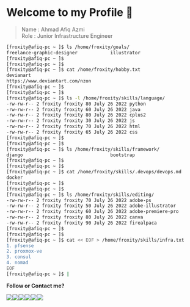 # Welcome to my Profile 👋

> Name : Ahmad Afiq Azmi  
> Role : Junior Infrastructure Engineer

```bash
[froxity@afiq-pc ~ ]$ ls /home/froxity/goals/
freelance-graphic-designer            illustrator                           network-engineer
[froxity@afiq-pc ~ ]$ 
[froxity@afiq-pc ~ ]$ 
[froxity@afiq-pc ~ ]$ cat /home/froxity/hobby.txt
devianart
https://www.deviantart.com/nzon
[froxity@afiq-pc ~ ]$
[froxity@afiq-pc ~ ]$
[froxity@afiq-pc ~ ]$ ls -l /home/froxity/skills/language/
-rw-rw-r-- 2 froxity froxity 80 July 26 2022 python
-rw-rw-r-- 2 froxity froxity 60 July 26 2022 java
-rw-rw-r-- 2 froxity froxity 80 July 26 2022 cplus2
-rw-rw-r-- 2 froxity froxity 30 July 26 2022 js
-rw-rw-r-- 2 froxity froxity 70 July 26 2022 html
-rw-rw-r-- 2 froxity froxity 65 July 26 2022 css
[froxity@afiq-pc ~ ]$
[froxity@afiq-pc ~ ]$
[froxity@afiq-pc ~ ]$ ls /home/froxity/skills/framework/
django                                bootstrap
[froxity@afiq-pc ~ ]$
[froxity@afiq-pc ~ ]$
[froxity@afiq-pc ~ ]$ cat /home/froxity/skills/.devops/devops.md
docker
[froxity@afiq-pc ~ ]$
[froxity@afiq-pc ~ ]$
[froxity@afiq-pc ~ ]$ ls /home/froxity/skills/editing/
-rw-rw-r-- 2 froxity froxity 70 July 26 2022 adobe-ps
-rw-rw-r-- 2 froxity froxity 50 July 26 2022 adobe-illustrator
-rw-rw-r-- 2 froxity froxity 60 July 26 2022 adobe-premiere-pro
-rw-rw-r-- 2 froxity froxity 80 July 26 2022 canva
-rw-rw-r-- 2 froxity froxity 90 July 26 2022 firealpaca
[froxity@afiq-pc ~ ]$
[froxity@afiq-pc ~ ]$
[froxity@afiq-pc ~ ]$ cat << EOF > /home/froxity/skills/infra.txt
1. pfsense
2. proxmox-ve
3. consul
4. nomad
EOF
[froxity@afiq-pc ~ ]$ |

```




**Follow or Contact me?**

<a href="https://www.linkedin.com/in/afiq-froxity/"><img src="https://img.shields.io/badge/LinkedIn-0077B5?style=for-the-badge&logo=linkedin&logoColor=white"><a href="https://github.com/froxity"><img src="https://img.shields.io/badge/GitHub-100000?style=for-the-badge&logo=github&logoColor=white"><a href="mailto:ahmad_froxity53@yahoo.com"><img src="https://img.shields.io/badge/-Yahoo-purple?style=for-the-badge&logo=yahoo"></a><a href="mailto:ahmadafiqazmi56@gmail.com"><img src="https://img.shields.io/badge/Gmail-D14836?style=for-the-badge&logo=gmail&logoColor=white"></a><a href="https://www.youtube.com/channel/UC3yE3FDL3ek5Nq31h3pDY5A"><img src="https://img.shields.io/badge/YouTube-FF0000?style=for-the-badge&logo=youtube&logoColor=white"></a><a href="https://steamcommunity.com/id/froxity"><img src="https://img.shields.io/badge/Steam-000000?style=for-the-badge&logo=steam&logoColor=white"></a>


